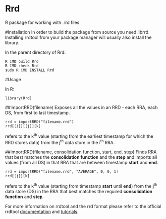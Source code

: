 Rrd
===

R package for working with .rrd files


#Installation
In order to build the package from source you need librrd.  
Installing rrdtool from your package manager will usually also install the library.  

In the parent directory of Rrd:  

    R CMD build Rrd
    R CMD check Rrd
    sudo R CMD INSTALL Rrd

#Usage

In R:

    library(Rrd)

##importRRD(filename)
Exposes all the values in an RRD - each RRA, each DS, from first to last timestamp.


    rrd = importRRD("filename.rrd")
    rrd[[i]][[j]][k]

refers to the k<sup>th</sup> value (starting from the earliest timestamp for which the RRD stores data) from the j<sup>th</sup> data store in the i<sup>th</sup> RRA.


##importRRD(filename, consolidation function, start, end, step)
Finds RRA that best matches the __consolidation function__ and the __step__ and imports all values (from all DS) in that RRA that are between timestamp __start__ and __end__.

    rrd = importRRD("filename.rrd", "AVERAGE", 0, 0, 1)
    rrd[[j]][k]

refers to the k<sup>th</sup> value (starting from timestamp __start__ until __end__) from the j<sup>th</sup> data store (DS) in the RRA that best matches the required __consolidation function__ and __step__.


For more information on rrdtool and the rrd format please refer to the official rrdtool [documentation](http://oss.oetiker.ch/rrdtool/doc/index.en.html) and [tutorials](http://oss.oetiker.ch/rrdtool/tut/index.en.html).
    



